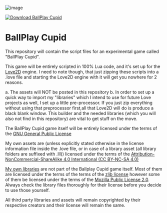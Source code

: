 ![image](https://cloud.githubusercontent.com/assets/11202073/14110002/fde677ac-f5c4-11e5-8752-20e60cb99104.png)

[![Download BallPlay Cupid](https://a.fsdn.com/con/app/sf-download-button)](https://sourceforge.net/projects/ballplay-cupid/files/latest/download)

# BallPlay Cupid

This repository will contain the script files for an experimental game called "BallPlay Cupid".

This game will be entirely scripted in 100% Lua code, and it's set up for the [Love2D](http://love2d.org) engine. I need to note though, that just zipping these scripts into a .love file and starting the Love2D engine with it will get you nowhere for 2 reasons.

a. The assets will NOT be posted in this repository
b. In order to set up a quick way to import my "libraries" which I intend to use for future Love projects as well, I set up a little pre-processor. If you just zip everything without using that preprocessor first,all that Love2D will do is produce a black blank window. This builder and the needed libraries (which you will also not find in this repository) are vital to get stuff on the move.

The BallPlay Cupid game itself will be entirely licensed under the terms of the [GNU General Public License](http://www.gnu.org/licenses/gpl-3.0.en.html)

My own assets are (unless explicitly stated otherwise in the license information file inside the .love file, or in case of a library asset (all library folders are suffixed with .lll)) licensed under the terms of the [Attribution-NonCommercial-ShareAlike 4.0 International (CC BY-NC-SA 4.0)](http://creativecommons.org/licenses/by-nc-sa/4.0/)

[My own libraries](https://github.com/Tricky1975/Love-Lua-Libraries) are not part of the Ballplay Cupid game itself. Most of them are licensed under the terms of the terms of the [zlib license](https://en.wikipedia.org/wiki/Zlib_License) however some of them be licensed under the terms of the [Mozilla Public License 2.0](https://www.mozilla.org/en-US/MPL/2.0/). Always check the library files thoroughly for their license before you decide to use those yourself. 

All third party libraries and assets will remain copyrighted by their respective creators and their license will remain the same.

